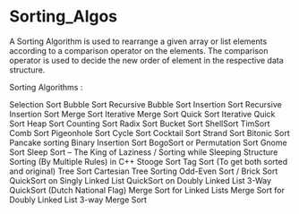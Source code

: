 # Sorting_Algos
A Sorting Algorithm is used to rearrange a given array or list elements according to a comparison operator on the elements. The comparison operator is used to decide the new order of element in the respective data structure.

Sorting Algorithms :

Selection Sort
Bubble Sort
Recursive Bubble Sort
Insertion Sort
Recursive Insertion Sort
Merge Sort
Iterative Merge Sort
Quick Sort
Iterative Quick Sort
Heap Sort
Counting Sort
Radix Sort
Bucket Sort
ShellSort
TimSort
Comb Sort
Pigeonhole Sort
Cycle Sort
Cocktail Sort
Strand Sort
Bitonic Sort
Pancake sorting
Binary Insertion Sort
BogoSort or Permutation Sort
Gnome Sort
Sleep Sort – The King of Laziness / Sorting while Sleeping
Structure Sorting (By Multiple Rules) in C++
Stooge Sort
Tag Sort (To get both sorted and original)
Tree Sort
Cartesian Tree Sorting
Odd-Even Sort / Brick Sort
QuickSort on Singly Linked List
QuickSort on Doubly Linked List
3-Way QuickSort (Dutch National Flag)
Merge Sort for Linked Lists
Merge Sort for Doubly Linked List
3-way Merge Sort
